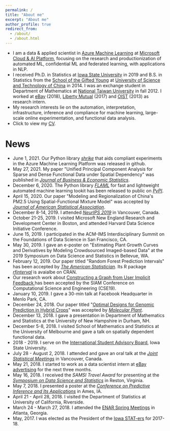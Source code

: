 ```yaml
---
permalink: /
title: "About me"
excerpt: "About me"
author_profile: true
redirect_from: 
  - /about/
  - /about.html
---
```


<!--
<p align="center">
  <img src="https://lantaoyu.github.io/files/lantaoyu_img.jpg?raw=true" alt="Photo" style="width: 450px;"/> 
</p>
-->
<!--
* I am a Ph.D. Candidate in Department of Statistics at [Iowa State University](https://www.iastate.edu/), supervised by [Prof. Dan Nettleton](https://dnett.github.io) and 
[Prof. Yehua Li](https://sites.google.com/a/ucr.edu/yehuali/home).
[[Curriculum Vitae]](http://haozhestat.github.io/files/CV_Haozhe.pdf) 
* I received my Bachelor’s Degree in Statistics from [School of the Gifted Young (Honors Program)](https://en.wikipedia.org/wiki/Special_Class_for_the_Gifted_Young) at [University of Science and Technology of China](http://en.ustc.edu.cn/).  
-->
* I am a data & applied scientist in [Azure Machine Learning](https://azure.microsoft.com/en-us/services/machine-learning/) at [Microsoft Cloud & AI Platform](https://azure.microsoft.com/en-us/overview/ai-platform/), focusing on the research and productionization of automated ML, confidential ML and federated learning, with applications in NLP.
* I received Ph.D. in Statistics at [Iowa State University](https://www.iastate.edu/) in 2019 and B.S. in Statistics from the [School of the Gifted Young](https://en.wikipedia.org/wiki/Special_Class_for_the_Gifted_Young) at [University of Science and Technology of China](http://en.ustc.edu.cn/) in 2014. I was an exchange student in Department of Mathematics at [National Taiwan University](https://www.ntu.edu.tw/index.html) in fall 2012. I worked at [eBay](http://haozhestat.github.io/files/IMG_7869.HEIC) (2018), [Liberty Mutual](http://haozhestat.github.io/files/IMG_1983.JPG) (2017) and [OIST](https://www.oist.jp/news-center/news/2015/4/6/mysterious-desert-fairy-circles-share-pattern-skin-cells) (2013) as research intern.
* My research interests lie on the automation, interpretation, infrastructure, inference and compliance for machine learning, large-scale online experimentation, and functional data analysis.
*  Click to view my [CV](https://haozhestat.github.io/files/CV_Haozhe.pdf).

# News
* June 1, 2021. Our Python library *[shrike](https://github.com/azure/shrike)* that aids compliant experiments in the Azure Machine Learning Platform was released in github.
* May 27, 2021. My paper "Unified Principal Component Analysis for Sparse and Dense Functional Data under Spatial Dependency" was published in *[Journal of Business & Economic Statistics](https://www.tandfonline.com/doi/full/10.1080/07350015.2021.1938085)*.
* December 6, 2020. The Python library *[FLAML](https://github.com/microsoft/FLAML)* for fast and lightweight automated machine learning tookit has been released to public on *[PyPI](https://pypi.org/project/FLAML)*.
* April 15, 2020. Our paper "Modeling and Regionalization of China's PM2.5 Using Spatial-Functional Mixture Model" was accepted by *[Journal of American Statistical Association](https://amstat.tandfonline.com/doi/abs/10.1080/01621459.2020.1764363?journalCode=uasa20#.XrSZ_MhKg2t)*.
* December 8-14, 2019. I attended *[NeurIPS 2019](https://nips.cc/)* in Vancouver, Canada.
* October 21-25, 2019. I visited Microsoft New England Research and Development Center in Boston, and attended Harvard Data
Science Initiative Conference.
* June 15, 2019. I participated in the ACM-IMS Interdisciplinary Summit on the Foundations of Data Science in San Francisco, CA.
* May 30, 2019. I gave an e-poster on "Estimating Plant Growth Curves and Derivatives by Modeling Crowdsourced Imaged-based Data" at the 2019 Symposium on Data Science and Statistics in Bellevue, WA.
* February 12, 2019. Our paper titled "Random Forest Prediction Intervals" has been accepted by *[The American Statistician](https://github.com/haozhestat/rfinterval)*. Its R package *[rfinterval](https://cran.r-project.org/web/packages/rfinterval/index.html)* is avaialbe on CRAN.
* Our research work about [Constructing a Graph from User Implicit Feedback
](http://meetings.siam.org/sess/dsp_talk.cfm?p=96916) has been accepted by the SIAM Conference on Computational Science and Engineering (CSE19).
* January 10, 2019. I gave a 30-min talk at Facebook Headquarter in Menlo Park, CA.
* December 24, 2018. Our paper titled "[Optimal Designs for Genomic Prediction in Hybrid Crops](https://www.cell.com/molecular-plant/fulltext/S1674-2052(19)30002-4)" was accepted by *[Molecular Plant](https://www.cell.com/molecular-plant/home)*.
* December 13, 2018. I gave a presentation in Department of Mathematics and Statistics at the University of New Hampshire in Durham, NH.
* December 5-8, 2018. I visited School of Mathematics and Statistics at the University of Melbourne and gave a talk on spatially dependent functional data.
* 2018 - 2019. I serve on the [International Student Advisory Board](https://www.committees.iastate.edu/comm-info.php?id=163), Iowa State University.
* July 28 - August 2, 2018. I attended and gave an oral talk at the *[Joint Statistical Meetings](https://ww2.amstat.org/meetings/jsm/2018/onlineprogram/ActivityDetails.cfm?SessionID=215660)* in Vancouver, Canada.
* May 21, 2018. I started to work as a data scientist intern at [eBay advertising](https://www.ebay.com/) for the next three months.
* May 16, 2018. I received the *SAMSI Travel Award* for presenting at the *[Symposium on Data Science and Statistics](https://ww2.amstat.org/meetings/sdss/2018/)* in Reston, Virginia. 
* May 7, 2018. I presented a poster at the *[Conference on Predictive Inference and Its Applications](https://predictiveinference.github.io/)* in Ames, IA.
* April 21 - April 28, 2018. I visited the Department of Statistics at University of California, Riverside.
* March 24 - March 27, 2018. I attended the [ENAR Spring Meetings](https://www.enar.org/meetings/spring2018) in Atlanta, Georgia.  
* May, 2017. I was elected as the President of the [Iowa STAT-ers](https://www.stuorg.iastate.edu/site/stat-ers) for 2017-18.
